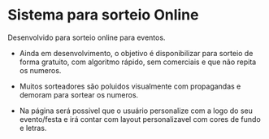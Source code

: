 # Sistema para sorteio Online 

Desenvolvido para sorteio online para eventos. 

* Ainda em desenvolvimento, o objetivo é disponibilizar para sorteio de forma gratuito, com algoritmo rápido, sem comerciais e que
não repita os numeros.

* Muitos sorteadores são poluidos visualmente com propagandas e demoram para sortear os numeros.

* Na página será possivel que o usuário personalize com a logo do seu evento/festa e irá contar com layout personalizavel com cores de fundo
e letras.
